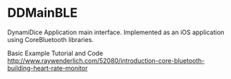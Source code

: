 DDMainBLE
=========

DynamiDice Application main interface. Implemented as an iOS application using CoreBluetooth libraries. 

Basic Example Tutorial and Code
http://www.raywenderlich.com/52080/introduction-core-bluetooth-building-heart-rate-monitor 
